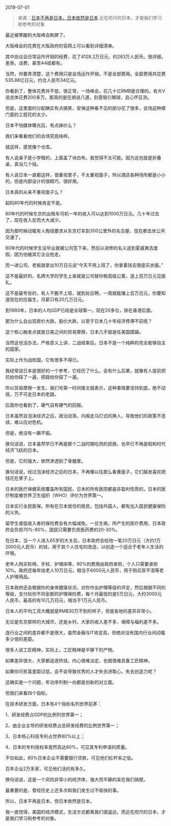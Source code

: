 2019-07-01

> 来源：[日本不再是日本，日本依然是日本](http://mp.weixin.qq.com/s?__biz=MzU3NDc5Nzc0NQ==&mid=2247484931&idx=1&sn=fa558c1ac913dc8ac5af7c330aadf50c&chksm=fd2da4ddca5a2dcbefc27bb28e2a33d55743e77fe646d5ab12beddd78fdcc0a7be3bb81fb038&scene=27#wechat_redirect)
> 近在咫尺的日本，才是我们学习和参考的对象

最近被寒酸的大阪峰会刷屏了。  

大阪峰会的花费在大阪政府的官网上可以看到详细清单。  

  

其中协议会日常运作开销的经费，花了4128.2万日元，约263万人民币。很详细，差旅，话费，甚至A4纸都有。

  

当然，你要弄清楚，这个费用只是会场运作开销，不是全部费用。全部费用共花费535.88亿日元，约合人民币34亿元。

  

你看到了，整体花费并不低，很正常，一场峰会，花几十亿RMB是合理的。有大V说总体花费200多万，那真的是在胡说八道，刻意吸引眼球，且心怀叵测。

  

但是，这里面的分配确实有点搞笑，安保这种看不见的部分花了很多，会场这种撑门面的工程花的太少。  

  

日本不怕媒体曝光后，有点掉价么？

  

我们来看看他们的会场究竟啥样。

  

就这样，感觉像个仓库。  

  

有人说桌子是小学租的，上面盖了块白布。我觉得不太可能。因为这也就是折叠桌，真没几个钱。

  

有人说日本一直都这样，很重视里子，不太重视面子，所以酒店各种场所都是小小的，但是内部设计的很精巧，很好用。  

  

日本真的从来不重视面子么？

  

起码80年代的时候肯定不是。  

  

80年代的时候东京的出租车司机一年的收入可以达到1000万日元。几十年过去了，现在收入反而大大减少。

  

因为那时候动辄有人掏钱要求从东京打车到300公里外的名古屋，现在都去坐公共交通了。

  

80年代的时候学生没毕业就被公司签下来，然后以进修的名义送到夏威夷去度假，因为怕被其它企业抢走。

  

而一进公司，老板就拿出10万日元说“今天不用上班了，你拿着钱去银座买衣服。”

  

这不是最好的，名牌大学的学生上来就是公司替你租高级公寓，送上百万日元见面礼。

  

这不是最夸张的，有人干脆不上班，就到处应聘，一周就能赚上百万日元，你要知道现在的应届生，月薪只有20几万日元。

  

到1993年，日本的人均GDP已经是全球第一。现在20多位，排在香港后面。  

  

那为什么会出现房价大跌，股价大跌，以至于日本几十年经济停滞不前呢？

  

这个核心触发点就是日美之间的贸易摩擦，日本几乎就是任美国蹂躏。  

  

当然这也没办法，严格意义上讲，二战结束后，日本不是一个纯粹的完全能够自主的国家。

  

实际上作为战败国，它有很多不得已。  

  

我经常说日本是很好的一个参考，它经历了什么，会有什么后果，就像有人提前把坑给你踩了一遍，把路给你探了一遍。  

  

所以贸易摩擦一发生，我们号第一时间推文就表示，这种事情要坚持到底，绝不动摇，万不可走日本的老路。  

  

后面你也看到了，硬气自有硬气的回报。  

  

日本虽然自泡沫经济之后，政治动荡，内阁走马灯式的换人，导致他们的政策不连续，难以应对危机。

  

但是，绝没有一蹶不振。

  

换句话说，日本虽然早已不再是那个二战时期吃肉的民族，也早已不再是昭和时代经济飞跃的日本。

  

但是，它的强大，依然渗透到了骨髓里。

  

换句话说，经过泡沫经济之后的日本，不再像以往那么看重面子，它们越发喜欢把钱花在里子上。

  

日本的医疗保健系统覆盖所有国民，日本的所有医院都是非盈利性质的，日本的医疗制度被世界卫生组织（WHO）评价为世界第一。  

  

日本实行全民医保。所有在日本居住的居民，包括外国人，都有加入国民健康保险的义务。

  

留学生或低收入者的保险费会有大幅减免。一旦生病，所产生的医疗费用，日本政府会负担70%-80%，国民只需要负担医药费的20-30%。

  

在日本，当一个人进入65岁的大关后，日本政府会给他一笔20万日元（大约1万2000元人民币）的钱，用于其个人住宅的改造，以创造一个适合于老年人生活的环境。

  

老年人购买轮椅、手杖、护理床等，90%的费用由政府承担，个人只需要承担10%。政府还每年给老人10万日元，相当于6000元人民币，用于购买尿不湿等老人护理用品。

  

日本政府还会根据你的身体健康状况，对你作出护理等级的评定，然后根据不同的等级，支付给你不同金额的护理保险费，每个月最低的是5万日元，大约3000元人民币，最高的有10几万日元，相当于1万元人民币。

  

日本人的平均工资大概就是RMB30万不到的样子，但是各地的差异非常小。  

  

无论是东京那样的大城市，还是乡村，大家的收入差不多，保障与福利差不多。

  

连行业之间的差异都不是很大，虽然金融与IT肯定高，但绝对没有国内行业间动辄多少倍的差距。  

  

很多人说工匠精神，实际上，工匠精神是平静下的产物。

  

如果差异很大，大家都追逐热钱，内心很难淡定，也就很难具备工匠精神。

  

如果你问贫富差距过低，会不会导致优秀的人才失去进取心，失去创造力呢？

  

这确实是一个问题，年功序列制一向都是创新的对立面。  

  

但我们来看四个指标。  

  

在技术研发方面，日本有4个指标名列世界前茅：

1、研发经费占GDP的比例列世界第一；

2、由企业主导的研发经费占总研发经费的比例世界第一；

3、日本核心科技专利占世界80%以上；

4、日本的专利授权率竟然高达80%，可见其专利申请的质量。

  

不仅如此，80%日本企业不需要银行贷款，可见他们杠杆率之低。

  

百年企业2万多家，可见他们活的有多久。  

  

换句话说，这是一个风险非常小的经济体，强大而平静的呆在我们隔壁。  

  

最重要的是，曾经历史上还多次和我们发生过不愉快的事。  

  

所以，日本不再是日本，但日本依然是日本。  

  

我一直觉得，美国的经济模式，生活方式都离我们很遥远，而近在咫尺的日本，才是我们学习和参考的对象。

